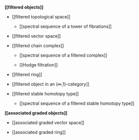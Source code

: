 
**[[filtered objects]]**

* [[filtered topological space]]

  * [[spectral sequence of a tower of fibrations]]

* [[filtered vector space]]

* [[filtered chain complex]]

  * [[spectral sequence of a filtered complex]]

  * [[Hodge filtration]]

* [[filtered ring]]

* [[filtered object in an (∞,1)-category]]

* [[filtered stable homotopy type]]

  * [[spectral sequence of a filtered stable homotopy type]]


**[[associated graded objects]]**

* [[associated graded vector space]]

* [[associated graded ring]]